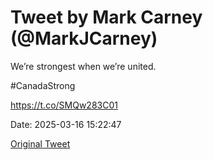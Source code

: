 # Tweet by Mark Carney (@MarkJCarney)

We’re strongest when we’re united.

#CanadaStrong

https://t.co/SMQw283C01

Date: 2025-03-16 15:22:47

[Original Tweet](https://x.com/MarkJCarney/status/1901293072824037831)
